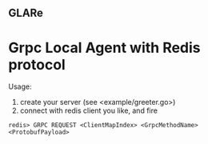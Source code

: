 GLARe
-----

**G**rpc **L**ocal **A**gent with **Re**dis protocol
=====

Usage:

1. create your server (see <example/greeter.go>)
2. connect with redis client you like, and fire

```
redis> GRPC REQUEST <ClientMapIndex> <GrpcMethodName> <ProtobufPayload>
```
